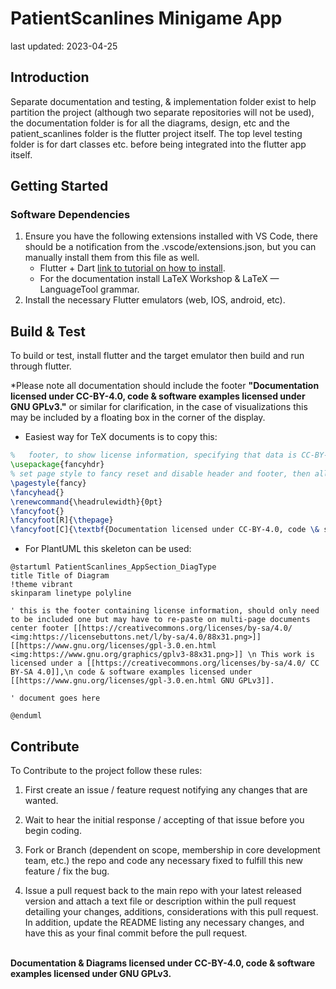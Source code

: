 # PatientScanlines Minigame App

last updated: 2023-04-25

## Introduction

Separate documentation and testing, & implementation folder exist to help partition the project (although two separate repositories will not be used), the documentation folder is for all the diagrams, design, etc and the patient_scanlines folder is the flutter project itself. The top level testing folder is for dart classes etc. before being integrated into the flutter app itself.

## Getting Started

### Software Dependencies

1. Ensure you have the following extensions installed with VS Code, there should be a notification from the .vscode/extensions.json, but you can manually install them from this file as well.
    - Flutter + Dart [link to tutorial on how to install](https://docs.flutter.dev/development/tools/vs-code).
    - For the documentation install LaTeX Workshop & LaTeX — LanguageTool grammar.
1. Install the necessary Flutter emulators (web, IOS, android, etc).

## Build & Test

To build or test, install flutter and the target emulator then build and run through flutter.

\*Please note all documentation should include the footer
**"Documentation licensed under CC-BY-4.0, code & software examples
licensed under GNU GPLv3."** or similar for clarification, in the case of
visualizations this may be included by a floating box in the corner of
the display.

- Easiest way for TeX documents is to copy this:

```LaTeX
%   footer, to show license information, specifying that data is CC-BY-4.0 BUT non documentation code snippets are GPL3 to unify with main project lisencing.
\usepackage{fancyhdr}
% set page style to fancy reset and disable header and footer, then allocate footer type
\pagestyle{fancy}
\fancyhead{}
\renewcommand{\headrulewidth}{0pt}
\fancyfoot{}
\fancyfoot[R]{\thepage}
\fancyfoot[C]{\textbf{Documentation licensed under CC-BY-4.0, code \& software examples licensed under GNU GPLv3.}}
```

- For PlantUML this skeleton can be used:

```PlantUML
@startuml PatientScanlines_AppSection_DiagType
title Title of Diagram
!theme vibrant
skinparam linetype polyline

' this is the footer containing license information, should only need to be included one but may have to re-paste on multi-page documents
center footer [[https://creativecommons.org/licenses/by-sa/4.0/ <img:https://licensebuttons.net/l/by-sa/4.0/88x31.png>]] [[https://www.gnu.org/licenses/gpl-3.0.en.html <img:https://www.gnu.org/graphics/gplv3-88x31.png>]] \n This work is licensed under a [[https://creativecommons.org/licenses/by-sa/4.0/ CC BY-SA 4.0]],\n code & software examples licensed under [[https://www.gnu.org/licenses/gpl-3.0.en.html GNU GPLv3]].

' document goes here

@enduml
```

## Contribute

To Contribute to the project follow these rules:

1. First create an issue / feature request notifying any changes that are wanted.

1. Wait to hear the initial response / accepting of that issue before you begin coding.

1. Fork or Branch (dependent on scope, membership in core development team, etc.) the repo and code any necessary fixed to fulfill this new feature / fix the bug.

1. Issue a pull request back to the main repo with your latest released version and attach a text file or description within the pull request detailing your changes, additions, considerations with this pull request. In addition, update the README listing any necessary changes, and have this as your final commit before the pull request.

\
**Documentation & Diagrams licensed under CC-BY-4.0, code & software examples licensed under GNU GPLv3.**
